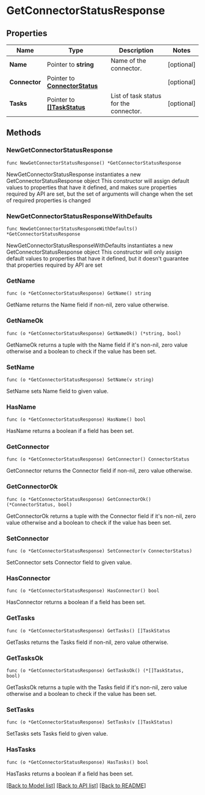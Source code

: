 # GetConnectorStatusResponse

## Properties

Name | Type | Description | Notes
------------ | ------------- | ------------- | -------------
**Name** | Pointer to **string** | Name of the connector. | [optional] 
**Connector** | Pointer to [**ConnectorStatus**](ConnectorStatus.md) |  | [optional] 
**Tasks** | Pointer to [**[]TaskStatus**](TaskStatus.md) | List of task status for the connector. | [optional] 

## Methods

### NewGetConnectorStatusResponse

`func NewGetConnectorStatusResponse() *GetConnectorStatusResponse`

NewGetConnectorStatusResponse instantiates a new GetConnectorStatusResponse object
This constructor will assign default values to properties that have it defined,
and makes sure properties required by API are set, but the set of arguments
will change when the set of required properties is changed

### NewGetConnectorStatusResponseWithDefaults

`func NewGetConnectorStatusResponseWithDefaults() *GetConnectorStatusResponse`

NewGetConnectorStatusResponseWithDefaults instantiates a new GetConnectorStatusResponse object
This constructor will only assign default values to properties that have it defined,
but it doesn't guarantee that properties required by API are set

### GetName

`func (o *GetConnectorStatusResponse) GetName() string`

GetName returns the Name field if non-nil, zero value otherwise.

### GetNameOk

`func (o *GetConnectorStatusResponse) GetNameOk() (*string, bool)`

GetNameOk returns a tuple with the Name field if it's non-nil, zero value otherwise
and a boolean to check if the value has been set.

### SetName

`func (o *GetConnectorStatusResponse) SetName(v string)`

SetName sets Name field to given value.

### HasName

`func (o *GetConnectorStatusResponse) HasName() bool`

HasName returns a boolean if a field has been set.

### GetConnector

`func (o *GetConnectorStatusResponse) GetConnector() ConnectorStatus`

GetConnector returns the Connector field if non-nil, zero value otherwise.

### GetConnectorOk

`func (o *GetConnectorStatusResponse) GetConnectorOk() (*ConnectorStatus, bool)`

GetConnectorOk returns a tuple with the Connector field if it's non-nil, zero value otherwise
and a boolean to check if the value has been set.

### SetConnector

`func (o *GetConnectorStatusResponse) SetConnector(v ConnectorStatus)`

SetConnector sets Connector field to given value.

### HasConnector

`func (o *GetConnectorStatusResponse) HasConnector() bool`

HasConnector returns a boolean if a field has been set.

### GetTasks

`func (o *GetConnectorStatusResponse) GetTasks() []TaskStatus`

GetTasks returns the Tasks field if non-nil, zero value otherwise.

### GetTasksOk

`func (o *GetConnectorStatusResponse) GetTasksOk() (*[]TaskStatus, bool)`

GetTasksOk returns a tuple with the Tasks field if it's non-nil, zero value otherwise
and a boolean to check if the value has been set.

### SetTasks

`func (o *GetConnectorStatusResponse) SetTasks(v []TaskStatus)`

SetTasks sets Tasks field to given value.

### HasTasks

`func (o *GetConnectorStatusResponse) HasTasks() bool`

HasTasks returns a boolean if a field has been set.


[[Back to Model list]](../README.md#documentation-for-models) [[Back to API list]](../README.md#documentation-for-api-endpoints) [[Back to README]](../README.md)


